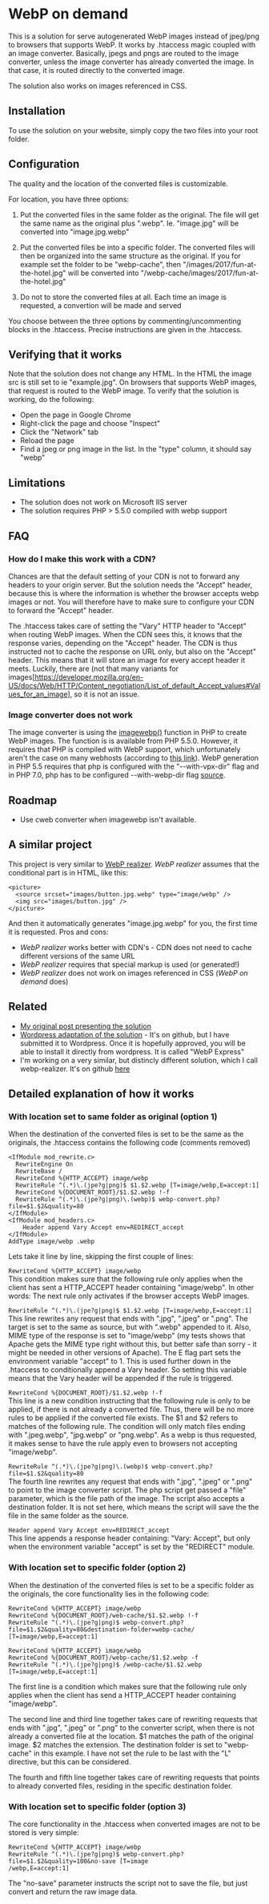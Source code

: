 # WebP on demand

This is a solution for serve autogenerated WebP images instead of jpeg/png to browsers that supports WebP. It works by .htaccess magic coupled with an image converter. Basically, jpegs and pngs are routed to the image converter, unless the image converter has already converted the image. In that case, it is routed directly to the converted image. 

The solution also works on images referenced in CSS.

## Installation
To use the solution on your website, simply copy the two files into your root folder. 

## Configuration
The quality and the location of the converted files is customizable. 

For location, you have three options:

1. Put the converted files in the same folder as the original. The file will get the same name as the original plus ".webp". Ie. "image.jpg" will be converted into "image.jpg.webp"

2. Put the converted files be into a specific folder. The converted files will then be organized into the same structure as the original. If you for example set the folder to be "webp-cache", then "/images/2017/fun-at-the-hotel.jpg" will be converted into "/webp-cache/images/2017/fun-at-the-hotel.jpg"

3. Do not to store the converted files at all. Each time an image is requested, a convertion will be made and served 

You choose between the three options by commenting/uncommenting blocks in the .htaccess. Precise instructions are given in the .htaccess.

## Verifying that it works
Note that the solution does not change any HTML. In the HTML the image src is still set to ie "example.jpg". On browsers that supports WebP images, that request is routed to the WebP image. To verify that the solution is working, do the following:

- Open the page in Google Chrome
- Right-click the page and choose "Inspect"
- Click the "Network" tab
- Reload the page
- Find a jpeg or png image in the list. In the "type" column, it should say "webp"


## Limitations

* The solution does not work on Microsoft IIS server
* The solution requires PHP > 5.5.0 compiled with webp support


## FAQ

### How do I make this work with a CDN?
Chances are that the default setting of your CDN is not to forward any headers to your origin server. But the solution needs the "Accept" header, because this is where the information is whether the browser accepts webp images or not. You will therefore have to make sure to configure your CDN to forward the "Accept" header.

The .htaccess takes care of setting the "Vary" HTTP header to "Accept" when routing WebP images. When the CDN sees this, it knows that the response varies, depending on the "Accept" header. The CDN is thus instructed not to cache the response on URL only, but also on the "Accept" header. This means that it will store an image for every accept header it meets. Luckily, there are (not that many variants for images[https://developer.mozilla.org/en-US/docs/Web/HTTP/Content_negotiation/List_of_default_Accept_values#Values_for_an_image], so it is not an issue.

### Image converter does not work
The image converter is using the [imagewebp()](http://php.net/manual/en/function.imagewebp.php) function in PHP to create WebP images. The function is is available from PHP 5.5.0. However, it requires that PHP is compiled with WebP support, which unfortunately aren't the case on many webhosts (according to [this link](https://stackoverflow.com/questions/25248382/how-to-create-a-webp-image-in-php)). WebP generation in PHP 5.5 requires that php is configured with the "--with-vpx-dir" flag and in PHP 7.0, php has to be configured --with-webp-dir flag [source](http://il1.php.net/manual/en/image.installation.php).


## Roadmap

* Use cweb converter when imagewebp isn't available. 

## A similar project
This project is very similar to [WebP realizer](https://github.com/rosell-dk/webp-realizer). *WebP realizer* assumes that the conditional part is in HTML, like this:
```
<picture>
  <source srcset="images/button.jpg.webp" type="image/webp" />
  <img src="images/button.jpg" />
</picture>
```
And then it automatically generates "image.jpg.webp" for you, the first time it is requested.
Pros and cons:

- *WebP realizer* works better with CDN's - CDN does not need to cache different versions of the same URL
- *WebP realizer* requires that special markup is used (or generated!)
- *WebP realizer* does not work on images referenced in CSS (*WebP on demand* does)

## Related
* [My original post presenting the solution](https://www.bitwise-it.dk/blog/webp-on-demand)
* [Wordpress adaptation of the solution](https://github.com/rosell-dk/webp-express) - It's on github, but I have submitted it to Wordpress. Once it is hopefully approved, you will be able to install it directly from wordpress. It is called "WebP Express"
* I'm working on a very similar, but distincly different solution, which I call webp-realizer. It's on github [here](https://github.com/rosell-dk/webp-realizer)

## Detailed explanation of how it works


### With location set to same folder as original (option 1)
When the destination of the converted files is set to be the same as the originals, the .htaccess contains the following code (comments removed)

```
<IfModule mod_rewrite.c>
  RewriteEngine On
  RewriteBase /
  RewriteCond %{HTTP_ACCEPT} image/webp
  RewriteRule ^(.*)\.(jpe?g|png)$ $1.$2.webp [T=image/webp,E=accept:1]
  RewriteCond %{DOCUMENT_ROOT}/$1.$2.webp !-f
  RewriteRule ^(.*)\.(jpe?g|png)\.(webp)$ webp-convert.php?file=$1.$2&quality=80
</IfModule>
<IfModule mod_headers.c>
    Header append Vary Accept env=REDIRECT_accept
</IfModule>
AddType image/webp .webp
```

Lets take it line by line, skipping the first couple of lines:

```RewriteCond %{HTTP_ACCEPT} image/webp```\
This condition makes sure that the following rule only applies when the client has sent a HTTP_ACCEPT header containing "image/webp". In other words: The next rule only activates if the browser accepts WebP images.

```RewriteRule ^(.*)\.(jpe?g|png)$ $1.$2.webp [T=image/webp,E=accept:1]```\
This line rewrites any request that ends with ".jpg", ".jpeg" or ".png". The target is set to the same as source, but with ".webp" appended to it. Also, MIME type of the response is set to "image/webp" (my tests shows that Apache gets the MIME type right without this, but better safe than sorry - it might be needed in other versions of Apache). The E flag part sets the environment variable "accept" to 1. This is used further down in the .htaccess to conditionally append a Vary header. So setting this variable means that the Vary header will be appended if the rule is triggered.

```RewriteCond %{DOCUMENT_ROOT}/$1.$2.webp !-f```\
This line is a new condition instructing that the following rule is only to be applied, if there is not already a converted file. Thus, there will be no more rules to be applied if the converted file exists. The $1 and $2 refers to matches of the following rule. The condition will only match files ending with ".jpeg.webp", "jpg.webp" or "png.webp". As a webp is thus requested, it makes sense to have the rule apply even to browsers not accepting "image/webp". 

```RewriteRule ^(.*)\.(jpe?g|png)\.(webp)$ webp-convert.php?file=$1.$2&quality=80```\
The fourth line rewrites any request that ends with ".jpg", ".jpeg" or ".png" to point to the image converter script. The php script get passed a "file" parameter, which is the file path of the image. The script also accepts a destination folder. It is not set here, which means the script will save the the file in the same folder as the source.

```Header append Vary Accept env=REDIRECT_accept```\
This line appends a response header containing: "Vary: Accept", but only when the environment variable "accept" is set by the "REDIRECT" module.
 

### With location set to specific folder (option 2)
When the destination of the converted files is set to be a specific folder as the originals, the core functionality lies in the following code:

```
RewriteCond %{HTTP_ACCEPT} image/webp
RewriteCond %{DOCUMENT_ROOT}/web-cache/$1.$2.webp !-f
RewriteRule ^(.*)\.(jpe?g|png)$ webp-convert.php?file=$1.$2&quality=80&destination-folder=webp-cache/ [T=image/webp,E=accept:1]

RewriteCond %{HTTP_ACCEPT} image/webp
RewriteCond %{DOCUMENT_ROOT}/webp-cache/$1.$2.webp -f
RewriteRule ^(.*)\.(jpe?g|png)$ /webp-cache/$1.$2.webp [T=image/webp,E=accept:1]
```

The first line is a condition which makes sure that the following rule only applies when the client has send a HTTP_ACCEPT header containing "image/webp".

The second line and third line together takes care of rewriting requests that ends with ".jpg", ".jpeg" or ".png" to the converter script, when there is not already a converted file at the location. $1 matches the path of the original image. $2 matches the extension. The destination folder is set to "webp-cache" in this example. I have not set the rule to be last with the "L" directive, but this can be considered.

The fourth and fifth line together takes care of rewriting requests that points to already converted files, residing in the specific destination folder.

### With location set to specific folder (option 3)
The core functionality in the .htaccess when converted images are not to be stored is very simple:

```
RewriteCond %{HTTP_ACCEPT} image/webp
RewriteRule ^(.*)\.(jpe?g|png)$ webp-convert.php?file=$1.$2&quality=100&no-save [T=image
/webp,E=accept:1]
```

The "no-save" parameter instructs the script not to save the file, but just convert and return the raw image data.


